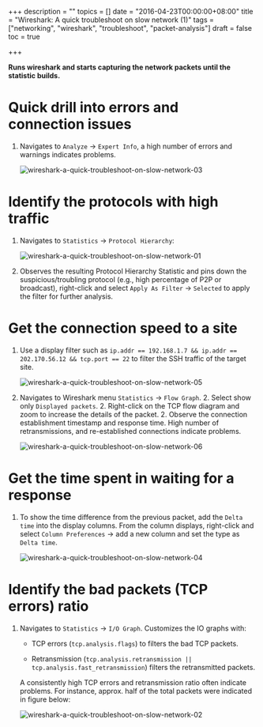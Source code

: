 +++
description = ""
topics = []
date = "2016-04-23T00:00:00+08:00"
title = "Wireshark: A quick troubleshoot on slow network (1)"
tags = ["networking", "wireshark", "troubleshoot", "packet-analysis"]
draft = false
toc = true

+++

**Runs wireshark and starts capturing the network packets until the statistic builds.**

# Quick drill into errors and connection issues

1. Navigates to `Analyze` &rarr; `Expert Info`, a high number of errors and warnings indicates problems.

    ![wireshark-a-quick-troubleshoot-on-slow-network-03](/img/wireshark-a-quick-troubleshoot-on-slow-network-03.png)


# Identify the protocols with high traffic


1. Navigates to `Statistics` &rarr; `Protocol Hierarchy`:

    ![wireshark-a-quick-troubleshoot-on-slow-network-01](/img/wireshark-a-quick-troubleshoot-on-slow-network-01.png)

2. Observes the resulting Protocol Hierarchy Statistic and pins down the suspicious/troubling protocol (e.g., high percentage of P2P or broadcast), right-click and select `Apply As Filter` &rarr; `Selected` to apply the filter for further analysis.


# Get the connection speed to a site

1. Use a display filter such as `ip.addr == 192.168.1.7 && ip.addr == 202.170.56.12 && tcp.port == 22` to filter the SSH traffic of the target site.

    ![wireshark-a-quick-troubleshoot-on-slow-network-05](/img/wireshark-a-quick-troubleshoot-on-slow-network-05.png)

2. Navigates to Wireshark menu `Statistics` &rarr; `Flow Graph`.
    2. Select show only `Displayed packets`.
    2. Right-click on the TCP flow diagram and zoom to increase the details of the packet.
    2. Observe the connection establishment timestamp and response time. High number of retransmissions, and re-established connections indicate problems.

    ![wireshark-a-quick-troubleshoot-on-slow-network-06](/img/wireshark-a-quick-troubleshoot-on-slow-network-06.png)

# Get the time spent in waiting for a response

1. To show the time difference from the previous packet, add the `Delta time` into the display columns. From the column displays, right-click and select `Column Preferences` &rarr; add a new column and set the type as `Delta time`.

    ![wireshark-a-quick-troubleshoot-on-slow-network-04](/img/wireshark-a-quick-troubleshoot-on-slow-network-04.png)


# Identify the bad packets (TCP errors) ratio

1. Navigates to `Statistics` &rarr; `I/O Graph`. Customizes the IO graphs with:

    * TCP errors (`tcp.analysis.flags`) to filters the bad TCP packets.
    
    * Retransmission (`tcp.analysis.retransmission || tcp.analysis.fast_retransmission`) filters the retransmitted packets.
    
    A consistently high TCP errors and retransmission ratio often indicate problems. For instance, approx. half of the total packets were indicated in figure below:

    ![wireshark-a-quick-troubleshoot-on-slow-network-02](/img/wireshark-a-quick-troubleshoot-on-slow-network-02.png)
